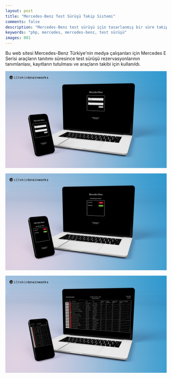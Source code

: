 ```yaml
---
layout: post
title: "Mercedes-Benz Test Sürüşü Takip Sistemi"
comments: false
description: "Mercedes-Benz test sürüşü için tasarlanmış bir süre takip sistemi."
keywords: "php, mercedes, mercedes-benz, test sürüşü"
images: 001
---
```


Bu web sitesi Mercedes-Benz Türkiye'nin medya çalışanları için Mercedes E Serisi araçların tanıtımı süresince test sürüşü rezervasyonlarının tanımlanlası, kayıtların tutulması ve araçların takibi için kullanıldı.

![001](../assets/images/portfolio/001/001.jpg)

![002](../assets/images/portfolio/001/002.jpg)

![003](../assets/images/portfolio/001/003.jpg)